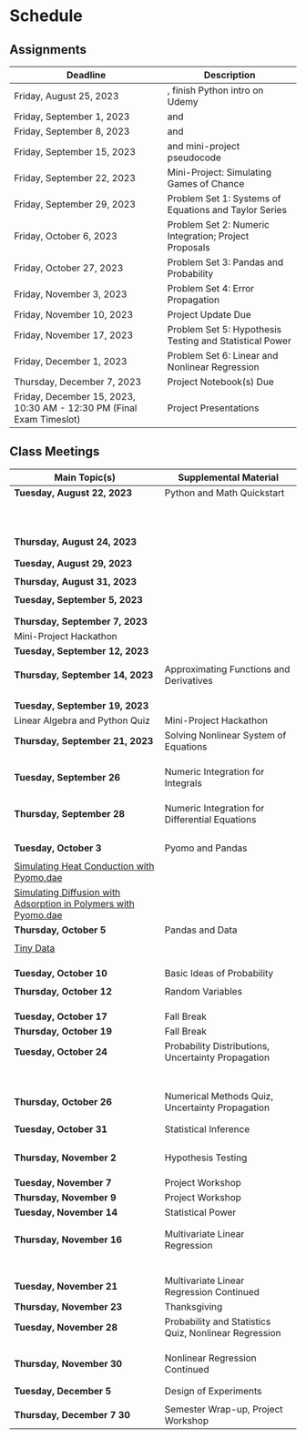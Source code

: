 # Schedule

## Assignments

| Deadline     | Description |
| ----------- | ----------- |
| Friday, August 25, 2023 | [](../notebooks/03/chapter1.ipynb), finish Python intro on Udemy |
| Friday, September 1, 2023 | [](../notebooks/03/chapter2.ipynb) and [](../notebooks/03/chapter3.ipynb) |
| Friday, September 8, 2023 | [](../notebooks/03/chapter4.ipynb) and [](../notebooks/03/chapter5.ipynb)  |
| Friday, September 15, 2023 | [](../notebooks/03/chapter6.ipynb) and mini-project pseudocode |
| Friday, September 22, 2023 | Mini-Project: Simulating Games of Chance |
| Friday, September 29, 2023 | Problem Set 1: Systems of Equations and Taylor Series |
| Friday, October 6, 2023 | Problem Set 2: Numeric Integration; Project Proposals |
| Friday, October 27, 2023 | Problem Set 3: Pandas and Probability |
| Friday, November 3, 2023 | Problem Set 4: Error Propagation |
| Friday, November 10, 2023 | Project Update Due |
| Friday, November 17, 2023 | Problem Set 5: Hypothesis Testing and Statistical Power |
| Friday, December 1, 2023| Problem Set 6: Linear and Nonlinear Regression |
| Thursday, December 7, 2023 | Project Notebook(s) Due |
| Friday, December 15, 2023, 10:30 AM - 12:30 PM (Final Exam Timeslot) | Project Presentations |

## Class Meetings

| Main Topic(s) | Supplemental Material |
| ----------- | ----------- |
| **Tuesday, August 22, 2023** | Python and Math Quickstart |
| [](../notebooks/01/Jupyter-Notebooks.ipynb) | [](../notebooks/01/Python-Basics-I-Variables-Strings-Bugs.ipynb) |
| [](../notebooks/01/Pseudocode.ipynb) | [](../notebooks/01/Flow-control.ipynb) |
| [](../notebooks/01/Example-High-Low-Game.ipynb) | [](../notebooks/01/Python-Basics-III-Lists-Dictionaries-Enumeration.ipynb) |
| [](../notebooks/01/Publication-Quality-Figures.ipynb) | [](../notebooks/01/Functions-and-Scope.ipynb) |
| [](../notebooks/03/chapter1.ipynb) | [](../notebooks/01/Recursion.ipynb) |
| | [](../notebooks/01/Modules-and-Files.ipynb) |
| | [](../notebooks/01/NumPy.ipynb) |
| | [](../notebooks/01/Matplotlib.ipynb) |
| | [](../notebooks/01/Functions-as-Arguments.ipynb) |
| | [](../notebooks/01/Testing-and-Debugging.ipynb) |
| **Thursday, August 24, 2023** |
| [](../notebooks/03/chapter2.ipynb) | [](../notebooks/04/Modeling-Systems-of-Linear-Equations.ipynb) |
| | [](../notebooks/04/Linear-Algebra-in-Numpy.ipynb) |
| **Tuesday, August 29, 2023** |
| [](../notebooks/03/chapter3.ipynb) | [](../notebooks/04/Gauss-Elimination.ipynb) |
| **Thursday, August 31, 2023** |
| [](../notebooks/03/chapter4.ipynb) | [](../notebooks/04/Condition-Number.ipynb) |
| **Tuesday, September 5, 2023** |
| [](../notebooks/03/chapter5.ipynb) | [](../notebooks/04/Invertible-Matrix-Theorem-and-Gauss-Example.ipynb) |
| | [](../notebooks/04/LU-Decomposition.ipynb) |
| **Thursday, September 7, 2023** |
| Mini-Project Hackathon | |
| **Tuesday, September 12, 2023** |
| [](../notebooks/03/chapter6.ipynb) | [](../notebooks/04/Condition-Number.ipynb) |
| **Thursday, September 14, 2023** | Approximating Functions and Derivatives |
| [](../notebooks/05/Taylor-Series.ipynb) | [](../notebooks/05/algorithms.md) |
| [](../notebooks/05/Finite-Difference.ipynb) | [](../notebooks/05/Example-Heating-a-Metal-Slab.ipynb) |
| [](../notebooks/05/Example-Heating-a-Metal-Slab.ipynb) |
| **Tuesday, September 19, 2023** |
| Linear Algebra and Python Quiz | Mini-Project Hackathon |
| **Thursday, September 21, 2023** | Solving Nonlinear System of Equations |
| [](../notebooks/06/Newton-Raphson-Method-in-One-Dimension.ipynb) | [](../notebooks/06/nonlinear_systems.md) |
| [](../notebooks/06/More-Newton-Type-Methods.ipynb) | [](../notebooks/06/Convergence-Analysis-for-Newton-Raphson-Methods.ipynb) |
| [](../notebooks/06/Newton-Raphson-Methods-for-Systems-of-Equations.ipynb) | [](../notebooks/06/Newton-Methods-in-Scipy.ipynb) |
| **Tuesday, September 26** | Numeric Integration for Integrals
| [](../notebooks/07/Intro-and-Newton-Cotes.ipynb) | [](../notebooks/07/integration.md) |
| [](../notebooks/07/Gauss-Quadrature.ipynb) | [](../notebooks/07/Scipy-Library-Adaptive-Methods-for-Newton-Cotes-and-Gauss-Quadrature.ipynb) |
| | [](../notebooks/07/Application-Inertial-Navigation-Systems.ipynb) |
| **Thursday, September 28** | Numeric Integration for Differential Equations |
| [](../notebooks/07/Forward-and-Backward-Euler.ipynb) | [](../notebooks/07/Explicit-Runge-Kutta.ipynb) |
| [](../notebooks/07/Trapezoid-Rule.ipynb) | [](../notebooks/07/Example-Reaction-Rates.ipynb) |
| [](../notebooks/07/Stability-Analysis.ipynb) | 
| [](../notebooks/07/Systems-of-Differential-Equations-and-Scipy.ipynb) | 
| **Tuesday, October 3** | Pyomo and Pandas |
| [](../notebooks/08/Pyomo-Basics.ipynb) | [](../notebooks/08/optimization.md) |
| [Simulating Heat Conduction with Pyomo.dae](https://jckantor.github.io/ND-Pyomo-Cookbook/notebooks/05.03-Heat_Conduction_in_Various_Geometries.html) | [](../notebooks/08/Flash-Calculations-in-Pyomo.ipynb) |
| [Simulating Diffusion with Adsorption in Polymers with Pyomo.dae](https://jckantor.github.io/ND-Pyomo-Cookbook/notebooks/05.04-Diffusion_Adsorption_in_Polymers.html) |
| **Thursday, October 5** | Pandas and Data |
| [](../notebooks/01/Pandas.ipynb) | [](../notebooks/09/stats.md) |
| [Tiny Data](https://jckantor.github.io/cbe31358-book/notebooks/methods/05-Tidy-Data-and-Pandas.html) |
| [](../notebooks/09/Sampling.ipynb) | 
| [](../notebooks/09/Summary-Statistics.ipynb) | 
| [](../notebooks/09/Visualizing-Data.ipynb) |
| **Tuesday, October 10** | Basic Ideas of Probability |
| [](../notebooks/10/Probability-Basics.ipynb)  | [](../notebooks/10/probability.md) |
| **Thursday, October 12** | Random Variables |
| [](../notebooks/10/Random-Variables.ipynb) | [](../notebooks/10/Practice-Problems.ipynb) |
| [](../notebooks/10/Jointly-Distributed-Random-Variables.ipynb) |
| [](../notebooks/10/Jointly-Continuous-Random-Variables.ipynb) |
| **Tuesday, October 17** | Fall Break | 
| **Thursday, October 19** | Fall Break |
| **Tuesday, October 24** | Probability Distributions, Uncertainty Propagation | 
| [](../notebooks/11/Bernoulli-Probability-Distribution.ipynb) | [](../notebooks/11/distributions.md) |
| [](../notebooks/11/Binomial-Probability-Distribtuion.ipynb) | [](../notebooks/11/Common-Probability-Distributions-Summary.md) |
| [](../notebooks/11/Poisson-Probability-Distribution.ipynb) |
| [](../notebooks/11/Normal-Probability-Distribution.ipynb) |
| [](../notebooks/12/Measurement-Error.ipynb) |
| [](../notebooks/12/Error-Propagation.ipynb) |
| [](../notebooks/12/Measuring-Flowrate-Example.ipynb) |
| **Thursday, October 26** | Numerical Methods Quiz, Uncertainty Propagation |
| [](../notebooks/12/Simulation.ipynb) | [](../notebooks/12/Car-and-Incline-Example.ipynb) |
| [](../notebooks/12/Monte-Carlo-Error-Propogation.ipynb) | [](../notebooks/12/Practice-Problems.ipynb) |
| **Tuesday, October 31** | Statistical Inference |
| [](../notebooks/13/Central-Limit-Theorem.ipynb) | [](../notebooks/13/inference.md)|
| [](../notebooks/13/Standard-Normal-Distribution.ipynb) 
| [](../notebooks/13/Confidence-Intervals.ipynb) |
| [](../notebooks/13/Students-t-Distribution.ipynb) |
| **Thursday, November 2** | Hypothesis Testing |
| [](../notebooks/13/Hypothesis-Testing-Basics.ipynb) |
| [](../notebooks/13/Flavors-of-Hypothesis-Testing.ipynb) |
[](../notebooks/13/Bootstrap-Confidence-Intervals.ipynb) |
| **Tuesday, November 7** | Project Workshop | 
| **Thursday, November 9** | Project Workshop | 
| **Tuesday, November 14** | Statistical Power | 
| [](../notebooks/13/Type-I-and-Type-II-Errors.ipynb) | [](../notebooks/13/Statistical-Power-in-Python.ipynb)
| [](../notebooks/13/Statistical-Power-Basics.ipynb) | [](../notebooks/13/Statistical-Power-Practice-Problems.ipynb) 
| **Thursday, November 16** | Multivariate Linear Regression | 
| | [](../notebooks/14/Ordinary-Least-Squares-Linear-Regression.ipynb) |
| | [](../notebooks/14/Residual-Analysis.ipynb) |
| | [](../notebooks/14/Regression-Assumption-Examples.ipynb) |
| | [](../notebooks/14/Uncertainty-Analysis-and-Statistical-Inference.ipynb) |
| | [](../notebooks/14/Multivariate-Linear-Regression.ipynb) |
| | [](../notebooks/14/Linear-Regression-Practice-Problems.ipynb) |
| **Tuesday, November 21** | Multivariate Linear Regression Continued | 
| **Thursday, November 23** | Thanksgiving | 
| **Tuesday, November 28** | Probability and Statistics Quiz, Nonlinear Regression  |
| [](../notebooks/15/Transformations-and-Linear-Regression.ipynb) |
| [](../notebooks/15/Weighted-Regression.ipynb) |
| [](../notebooks/15/Nonlinear-Regression.ipynb) | 
| **Thursday, November 30** | Nonlinear Regression Continued |
| [](../notebooks/15/Monte-Carlo-Uncertainty-Analysis-for-Nonlinear-Regression.ipynb ) | [](../notebooks/15/Nonlinear-Case-Study-Adsorptive-Membranes.ipynb )|
| [](../notebooks/15/Nonlinear-Regression-Practice-Problem.ipynb) |
| **Tuesday, December 5** | Design of Experiments | 
| [](../notebooks/16/Reaction-MBDoE.ipynb) | [](../notebooks/16/design_of_experiments.md) |
| **Thursday, December 7 30** | Semester Wrap-up, Project Workshop | 